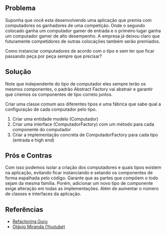 ## Problema

Suponha que você esta desenvolvendo uma aplicação que premia com computadores os ganhadores de uma competição. Onde o
segundo colocado ganha um computador gamer de entrada e o primeiro lugar ganha um computador gamer de alto desempenho. A
empresa já deixou claro que futuramente competidores de outras colocações também serão premiados.

Como instanciar computadores de acordo com o tipo e sem ter que ficar passando peça por peça sempre que precisar?

## Solução

Note que independente do tipo de computador eles sempre terão os mesmos componentes, o padrão Abstract Factory vai
abstrair e garantir que criemos os componentes de tipo correto juntos.

Criar uma classe comum aos diferentes tipos e uma fábrica que sabe qual a configuração de cada computador pelo tipo.

1. Criar uma entidade modelo (Computador)
2. Criar uma interface (ComputadorFactory) com um método para cada componente do computador
3. Criar a implementação concreta de ComputadorFactory para cada tipo (entrada e high end)

## Prós e Contras

Com isso podemos isolar a criação dos computadores e quais tipos existem na aplicação, evitando ficar instanciando e
setando os componentes de forma espalhada pelo código. Garante que as partes que compõem o todo sejam da mesma família.
Porém, adicionar um novo tipo de componente exige alteração em todas as implementações. Além de aumentar o número de
classes e interfaces da aplicação.

## Referências

- [Refactoring Guru](https://refactoring.guru/pt-br/design-patterns/strategy)
- [Otávio Miranda (Youtube)](https://youtu.be/mUagTgSnriQ)